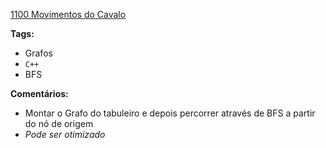 [1100 Movimentos do Cavalo](https://www.urionlinejudge.com.br/judge/pt/problems/view/1100)

**Tags:**
- Grafos
- `C++`
- BFS
  
**Comentários:**
- Montar o Grafo do tabuleiro e depois percorrer através de BFS a partir do nó de origem
- _Pode ser otimizado_
